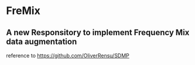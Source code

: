 # FreMix
## A new Responsitory to implement Frequency Mix data augmentation
reference to https://github.com/OliverRensu/SDMP

